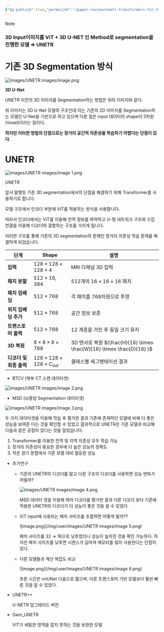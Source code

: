 ```yaml
---
{"dg-publish":true,"permalink":"/paper-review/unetr-transformers-for-3-d-medical-image-segmentation/","tags":["Paper"],"created":"2025-01-08T19:50:20.084+09:00","updated":"2025-01-09T21:48:20.393+09:00"}
---
```



> [!NOTE]
>  ### 3D Input이미지를 ViT + 3D U-NET 인 Method로 segmentation을 진행한 모델 ⇒ UNETR

# 기존 3D Segmentation 방식

![images/UNETR images/image.png](/img/user/images/UNETR%20images/image.png)

**3D U-Net**

UNETR 이전의 3D 이미지를 Segmentation하는 방법은 위의 이미지와 같다.

위 이미지는 3D U-Net 모델의 구조인데 이는 기존의 2D 이미지를 Segmentation하는 모델인 U-Net을 기반으로 하고 있으며 다른 점은 input 데이터의 shape이 3차원(Voxel)이라는 점이다.

**하지만 이러한 방법의 단점으로는 장거리 공간적 의존성을 학습하기 어렵다는 단점이 있다.**

# UNETR

![images/UNETR images/image 1.png](/img/user/images/UNETR%20images/image%201.png)

UNETR

앞서 말했듯 기존 3D segmentation에서의 단점을 해결하기 위해 Transformer를 사용하기로 합니다.

모델 구조에서 인코더 부분에 ViT를 적용하는 방식을 사용합니다.

따라서 인코더에서는 ViT를 이용해 전역 정보를 파악하고  U-형 네트워크 구조와 스킵 연결을 이용해 디코더와 결합하는 구조를 가지게 됩니다.

이러한 구조를 통해 기존의 3D segmentation의 문제인 장거리 의존성 학습 문제를 해결하게 되었습니다.

| 단계 | Shape | 설명 |
| --- | --- | --- |
| **입력** | $128 \times 128 \times 128 \times 4$ | MRI 다채널 3D 입력 |
| **패치 분할** | $512 \times 16,384$ | 512개의 $16 \times 16 \times 16$ 패치 |
| **패치 임베딩** | $512 \times 768$ | 각 패치를 768차원으로 투영 |
| **위치 임베딩 추가** | $512 \times 768$ | 공간 정보 보존 |
| **트랜스포머 출력** | $512 \times 768$ | 12 계층을 거친 후 동일 크기 유지 |
| **3D 복원** | $8 \times 8 \times 8 \times 768$ | 3D 텐서로 복원 $(\frac{H}{16} \times \frac{W}{16} \times \frac{D}{16} )$ |
| **디코더 및 최종 출력** | $128 \times 128 \times 128 \times C_{\text{out}}$ | 클래스별 세그멘테이션 결과 |

- BTCV (복부 CT 스캔 데이터셋)

![images/UNETR images/image 2.png](/img/user/images/UNETR%20images/image%202.png)

- MSD (뇌종양 Segmentation 데이터셋)

![images/UNETR images/image 3.png](/img/user/images/UNETR%20images/image%203.png)

두 가지 데이터셋을 이용해 학습 후 평가한 결과 기존에 존재하던 모델에 비해 더 좋은 성능을 보여준 다는 것을 확인할 수 있었고 결과적으로 UNETR은 기존 모델과 비교해 다음과 같은 강점이 있다는 것을 알았습니다.

1. Transformer를 이용한 전역 및 지역 의존성 모두 학습 가능
2. 장거리 의존성이 중요한 경우에 더 높은 성능의 정확도
3. 작은 장기 분할에서 기존 모델 대비 월등한 성능

- 추가연구
    - 기존의 UNETR의 디코더를 말고 다른 구조의 디코더를 사용하면 성능 변화가 어떨까?
        
        ![images/UNETR images/image 4.png](/img/user/images/UNETR%20images/image%204.png)
        
        MSD 데이터 셋을 이용해 여러 디코더를 평가한 결과 다른 디코더 보다 기존에 적용한 UNETR의 디코더가 더 성능이 좋은 것을 알 수 있었다.
        
    - ViT input에 사용되는 패치 사이즈를 조절하면 어떻게 될까??
        
        ![image.png](/img/user/images/UNETR images/image 5.png)
        
        패치 사이즈를 32 → 16으로 낮추었더니 성능이 높아진 것을 확인 가능하다.
        하지만 패치 사이즈를 낮추면 시퀀스가 길어져 메모리를 많이 사용한다는 단점이 있다.
        
    - 다른 모델들과 계산 복잡도 비교
        
        ![image.png](/img/user/images/UNETR images/image 6.png)
        
        추론 시간은 nnUNet 다음으로 짧으며, 다른 트랜스포머 기반 모델보다 훨씬 빠른 것을 알 수 있었다.
        

- UNETR++
    
    U-NETR 업그레이드 버전
    
- Swin_UNETR
    
    ViT가 세밀한 영역을 잡지 못하는 것을 보완한 모델
